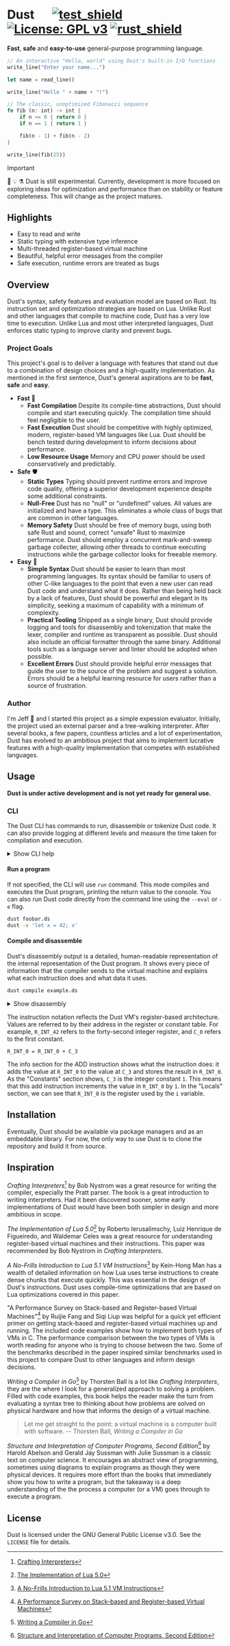 # Dust &emsp; [![test_shield]][actions] [![License: GPL v3][gpl3_shield]][gpl3] [![rust_shield]](#)

[test_shield]: https://github.com/solaeus/dust/actions/workflows/rust.yml/badge.svg
[actions]: https://github.com/solaeus/dust/actions
[gpl3_shield]: https://img.shields.io/badge/License-GPLv3-blue.svg
[gpl3]: https://www.gnu.org/licenses/gpl-3.0
[rust_shield]: https://img.shields.io/badge/Rust-%23000000.svg?e&logo=rust&logoColor=white

**Fast**, **safe** and **easy-to-use** general-purpose programming language.

```rust
// An interactive "Hello, world" using Dust's built-in I/O functions
write_line("Enter your name...")

let name = read_line()

write_line("Hello " + name + "!")
```

```rust
// The classic, unoptimized Fibonacci sequence
fn fib (n: int) -> int {
    if n <= 0 { return 0 }
    if n == 1 { return 1 }

    fib(n - 1) + fib(n - 2)
}

write_line(fib(25))
```

> [!IMPORTANT]
> 🧪 💡 ⚗️
> Dust is still experimental. Currently, development is more focused on exploring ideas for
> optimization and performance than on stability or feature completeness. This will change as the
> project matures.

## Highlights

- Easy to read and write
- Static typing with extensive type inference
- Multi-threaded register-based virtual machine
- Beautiful, helpful error messages from the compiler
- Safe execution, runtime errors are treated as bugs

## Overview

Dust's syntax, safety features and evaluation model are based on Rust. Its instruction set
and optimization strategies are based on Lua. Unlike Rust and other languages that compile to
machine code, Dust has a very low time to execution. Unlike Lua and most other interpreted
languages, Dust enforces static typing to improve clarity and prevent bugs.

### Project Goals

This project's goal is to deliver a language with features that stand out due to a combination of
design choices and a high-quality implementation. As mentioned in the first sentence, Dust's general
aspirations are to be **fast**, **safe** and **easy**.

- **Fast** 🚀
  - **Fast Compilation** Despite its compile-time abstractions, Dust should compile and start
    executing quickly. The compilation time should feel negligible to the user.
  - **Fast Execution** Dust should be competitive with highly optimized, modern, register-based VM
    languages like Lua. Dust should be bench tested during development to inform decisions about
    performance.
  - **Low Resource Usage** Memory and CPU power should be used conservatively and predictably.
- **Safe** 🛡️
  - **Static Types** Typing should prevent runtime errors and improve code quality, offering a
    superior development experience despite some additional constraints.
  - **Null-Free** Dust has no "null" or "undefined" values. All values are initialized and have a
    type. This eliminates a whole class of bugs that are common in other languages.
  - **Memory Safety** Dust should be free of memory bugs, using both safe Rust and sound, correct
    "unsafe" Rust to maximize performance. Dust should employ a concurrent mark-and-sweep garbage
    collecter, allowing other threads to continue executing instructions while the garbage collector
    looks for freeable memory.
- **Easy** 🎂
  - **Simple Syntax** Dust should be easier to learn than most programming languages. Its syntax
    should be familiar to users of other C-like languages to the point that even a new user can read
    Dust code and understand what it does. Rather than being held back by a lack of features, Dust
    should be powerful and elegant in its simplicity, seeking a maximum of capability with a minimum
    of complexity.
  - **Practical Tooling** Shipped as a single binary, Dust should provide logging and tools for
    disassembly and tokenization that make the lexer, compiler and runtime as transparent as
    possible. Dust should also include an official formatter through the same binary. Additional
    tools such as a language server and linter should be adopted when possible.
  - **Excellent Errors** Dust should provide helpful error messages that guide the user to the
    source of the problem and suggest a solution. Errors should be a helpful learning resource for
    users rather than a source of frustration.

### Author

I'm Jeff 🦀 and I started this project as a simple expession evaluator. Initially, the project used
an external parser and a tree-walking interpreter. After several books, a few papers, countless
articles and a lot of experimentation, Dust has evolved to an ambitious project that aims to
implement lucrative features with a high-quality implementation that competes with established
languages.

## Usage

**Dust is under active development and is not yet ready for general use.**

### CLI

The Dust CLI has commands to run, disassemble or tokenize Dust code. It can also provide logging at
different levels and measure the time taken for compilation and execution.

<details>
    <summary>Show CLI help</summary>

```text
Command line interface for the Dust programming language

Usage: dust [OPTIONS] [FILE]
       dust {run|-r} [OPTIONS] [FILE]
       dust {compile|-c} [OPTIONS] [FILE]
       dust {tokenize|-t} [OPTIONS] [FILE]
       dust help [COMMAND]...

Arguments:
  [FILE]  Path to a source code file

Options:
  -l, --log-level <LOG_LEVEL>  Overrides the DUST_LOG environment variable
      --time                   Print the time taken for compilation and execution
      --no-output              Do not print the program's return value
      --name <NAME>            Custom program name, overrides the file name
  -e, --eval <INPUT>           Source code to run instead of a file
      --stdin                  Read source code from stdin
  -i, --input <INPUT>          Input format [default: dust] [possible values: dust, json, ron, yaml]
  -h, --help                   Print help
  -V, --version                Print version

dust {run|-r}:
Compile and run the program (default)
      --time           Print the time taken for compilation and execution
      --no-output      Do not print the program's return value
      --name <NAME>    Custom program name, overrides the file name
  -e, --eval <INPUT>   Source code to run instead of a file
      --stdin          Read source code from stdin
  -i, --input <INPUT>  Input format [default: dust] [possible values: dust, json, ron, yaml]
  -h, --help           Print help
  [FILE]           Path to a source code file

dust {compile|-c}:
Compile and print the input
  -s, --style            Style disassembly output
  -n, --name <NAME>      Custom program name, overrides the file name
  -e, --eval <INPUT>     Source code to run instead of a file
      --stdin            Read source code from stdin
  -o, --output <FORMAT>  [default: cli] [possible values: cli, json, ron, yaml]
  -h, --help             Print help
  [FILE]             Path to a source code file

dust {tokenize|-t}:
Lex the source code and print the tokens
  -s, --style         Style token output
  -e, --eval <INPUT>  Source code to run instead of a file
      --stdin         Read source code from stdin
  -h, --help          Print help
  [FILE]          Path to a source code file

dust help:
Print this message or the help of the given subcommand(s)
  [COMMAND]...  Print help for the subcommand(s)
```

</details>

#### Run a program

If not specified, the CLI will use `run` command. This mode compiles and executes the Dust program,
printing the return value to the console. You can also run Dust code directly from the command line
using the `--eval` or `-e` flag.

```sh
dust foobar.ds
dust -e 'let x = 42; x'
```

#### Compile and disassemble

Dust's disassembly output is a detailed, human-readable representation of the internal
representation of the Dust program. It shows every piece of information that the compiler sends to
the virtual machine and explains what each instruction does and what data it uses.

```sh
dust compile example.ds
```

<details>
    <summary>Show disassembly</summary>

```text
╭──────────────────────────────────────────────────────────────────────────────────╮
│                                    example.ds                                    │
│                                                                                  │
│                      let mut i = 0; while i < 10 { i += 1 }                      │
│                                                                                  │
│               6 instructions, 4 constants, 1 locals, returns none                │
│                                                                                  │
│                                   Instructions                                   │
│ ╭─────┬────────────┬─────────────────┬─────────────────────────────────────────╮ │
│ │  i  │  POSITION  │    OPERATION    │                  INFO                   │ │
│ ├─────┼────────────┼─────────────────┼─────────────────────────────────────────┤ │
│ │  0  │  (12, 13)  │  LOAD_CONSTANT  │              R_INT_0 = C0               │ │
│ │  1  │  (23, 24)  │      LESS       │      if R_INT_0 < C_2 { JUMP +1 }       │ │
│ │  2  │  (38, 38)  │      JUMP       │                 JUMP +2                 │ │
│ │  3  │  (30, 36)  │       ADD       │         R_INT_0 = R_INT_0 + C_3         │ │
│ │  4  │  (38, 38)  │      JUMP       │                 JUMP -3                 │ │
│ │  5  │  (38, 38)  │     RETURN      │                 RETURN                  │ │
│ ╰─────┴────────────┴─────────────────┴─────────────────────────────────────────╯ │
│                                      Locals                                      │
│ ╭─────┬────────────────┬──────────────────────────┬────────────┬───────┬───────╮ │
│ │  i  │   IDENTIFIER   │           TYPE           │  REGISTER  │ SCOPE │MUTABLE│ │
│ ├─────┼────────────────┼──────────────────────────┼────────────┼───────┼───────┤ │
│ │  0  │       i        │           int            │  R_INT_0   │  0.0  │ true  │ │
│ ╰─────┴────────────────┴──────────────────────────┴────────────┴───────┴───────╯ │
│                                    Constants                                     │
│          ╭─────┬──────────────────────────┬──────────────────────────╮           │
│          │  i  │           TYPE           │          VALUE           │           │
│          ├─────┼──────────────────────────┼──────────────────────────┤           │
│          │  0  │           int            │            0             │           │
│          │  1  │           str            │            i             │           │
│          │  2  │           int            │            10            │           │
│          │  3  │           int            │            1             │           │
│          ╰─────┴──────────────────────────┴──────────────────────────╯           │
╰──────────────────────────────────────────────────────────────────────────────────╯
```

</details>

The instruction notation reflects the Dust VM's register-based architecture. Values are referred to
by their address in the register or constant table. For example, `R_INT_42` refers to the
forty-second integer register, and `C_0` refers to the first constant.

```text
R_INT_0 = R_INT_0 + C_3
```

The info section for the ADD instruction shows what the instruction does: it adds the value at
`R_INT_0` to the value at `C_3` and stores the result in `R_INT_0`. As the "Constants" section
shows, `C_3` is the integer constant `1`. This means that this add instruction increments the value
in `R_INT_0` by `1`. In the "Locals" section, we can see that `R_INT_0` is the register used by the
`i` variable.

## Installation

Eventually, Dust should be available via package managers and as an embeddable library. For now,
the only way to use Dust is to clone the repository and build it from source.

## Inspiration

*Crafting Interpreters*[^0] by Bob Nystrom was a great resource for writing the compiler, especially
the Pratt parser. The book is a great introduction to writing interpreters. Had it been discovered
sooner, some early implementations of Dust would have been both simpler in design and more ambitious
in scope.

*The Implementation of Lua 5.0*[^1] by Roberto Ierusalimschy, Luiz Henrique de Figueiredo, and
Waldemar Celes was a great resource for understanding register-based virtual machines and their
instructions. This paper was recommended by Bob Nystrom in *Crafting Interpreters*.

*A No-Frills Introduction to Lua 5.1 VM Instructions*[^2] by Kein-Hong Man has a wealth of detailed
information on how Lua uses terse instructions to create dense chunks that execute quickly. This was
essential in the design of Dust's instructions. Dust uses compile-time optimizations that are based
on Lua optimizations covered in this paper.

"A Performance Survey on Stack-based and Register-based Virtual Machines"[^3] by Ruijie Fang and Siqi
Liup was helpful for a quick yet efficient primer on getting stack-based and register-based virtual
machines up and running. The included code examples show how to implement both types of VMs in C.
The performance comparison between the two types of VMs is worth reading for anyone who is trying to
choose between the two. Some of the benchmarks described in the paper inspired similar benchmarks
used in this project to compare Dust to other languages and inform design decisions.

*Writing a Compiler in Go*[^6] by Thorsten Ball is a lot like *Crafting Interpreters*, they are the
where I look for a generalized approach to solving a problem. Filled with code examples, this book
helps the reader make the turn from evaluating a syntax tree to thinking about how problems are
solved on physical hardware and how that informs the design of a virtual machine.

> Let me get straight to the point: a virtual machine is a computer built with software.
> -- Thorsten Ball, *Writing a Compiler in Go*

*Structure and Interpretation of Computer Programs, Second Edition*[^7] by Harold Abelson and Gerald
Jay Sussman with Julie Sussman is a classic text on computer science. It encourages an abstract
view of programming, sometimes using diagrams to explain programs as though they were physical
devices. It requires more effort than the books that immediately show you how to write a program,
but the takeaway is a deep understanding of the the process a computer (or a VM) goes through to
execute a program.

## License

Dust is licensed under the GNU General Public License v3.0. See the `LICENSE` file for details.

[^0]: [Crafting Interpreters](https://craftinginterpreters.com/)
[^1]: [The Implementation of Lua 5.0](https://www.lua.org/doc/jucs05.pdf)
[^2]: [A No-Frills Introduction to Lua 5.1 VM Instructions](https://www.mcours.net/cours/pdf/hasclic3/hasssclic818.pdf)
[^3]: [A Performance Survey on Stack-based and Register-based Virtual Machines](https://arxiv.org/abs/1611.00467)
[^4]: [List of C-family programming languages](https://en.wikipedia.org/wiki/List_of_C-family_programming_languages)
[^5]: [ripgrep is faster than {grep, ag, git grep, ucg, pt, sift}](https://blog.burntsushi.net/ripgrep/#mechanics)
[^6]: [Writing a Compiler in Go](https://compilerbook.com/)
[^7]: [Structure and Interpretation of Computer Programs, Second Edition](https://mitpress.mit.edu/9780262510875/structure-and-interpretation-of-computer-programs/)
